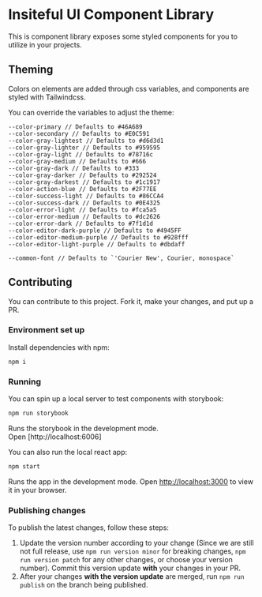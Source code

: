 # Insiteful UI Component Library

This is component library exposes some styled components for you to utilize in your projects.

## Theming

Colors on elements are added through css variables, and components are styled with Tailwindcss.

You can override the variables to adjust the theme:

```
--color-primary // Defaults to #46A689
--color-secondary // Defaults to #E0C591
--color-gray-lightest // Defaults to #d6d3d1
--color-gray-lighter // Defaults to #959595
--color-gray-light // Defaults to #78716c
--color-gray-medium // Defaults to #666
--color-gray-dark // Defaults to #333
--color-gray-darker // Defaults to #292524
--color-gray-darkest // Defaults to #1c1917
--color-action-blue // Defaults to #2F77EE
--color-success-light // Defaults to #86CCA4
--color-success-dark // Defaults to #0E4325
--color-error-light // Defaults to #fca5a5
--color-error-medium // Defaults to #dc2626
--color-error-dark // Defaults to #7f1d1d
--color-editor-dark-purple // Defaults to #4945FF
--color-editor-medium-purple // Defaults to #928fff
--color-editor-light-purple // Defaults to #dbdaff

--common-font // Defaults to `'Courier New', Courier, monospace`
```

## Contributing

You can contribute to this project. Fork it, make your changes, and put up a PR.

### Environment set up

Install dependencies with npm:

```
npm i
```

### Running

You can spin up a local server to test components with storybook:

```bash
npm run storybook
```

Runs the storybook in the development mode.\
Open [http://localhost:6006]

You can also run the local react app:

```bash
npm start
```

Runs the app in the development mode.
Open [http://localhost:3000](http://localhost:3000) to view it in your browser.

### Publishing changes

To publish the latest changes, follow these steps:

1. Update the version number according to your change (Since we are still not full release, use `npm run version minor` for breaking changes, `npm run version patch` for any other changes, or choose your version number). Commit this version update **with** your changes in your PR.
1. After your changes **with the version update** are merged, run `npm run publish` on the branch being published.
